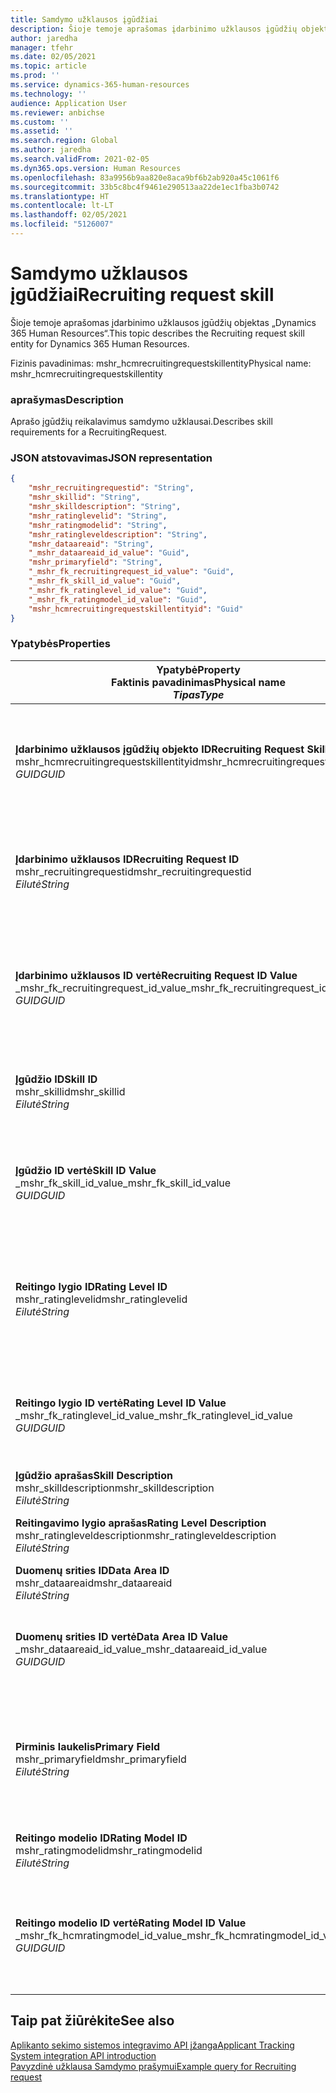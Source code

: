 ```yaml
---
title: Samdymo užklausos įgūdžiai
description: Šioje temoje aprašomas įdarbinimo užklausos įgūdžių objektas „Dynamics 365 Human Resources“.
author: jaredha
manager: tfehr
ms.date: 02/05/2021
ms.topic: article
ms.prod: ''
ms.service: dynamics-365-human-resources
ms.technology: ''
audience: Application User
ms.reviewer: anbichse
ms.custom: ''
ms.assetid: ''
ms.search.region: Global
ms.author: jaredha
ms.search.validFrom: 2021-02-05
ms.dyn365.ops.version: Human Resources
ms.openlocfilehash: 83a9956b9aa820e8aca9bf6b2ab920a45c1061f6
ms.sourcegitcommit: 33b5c8bc4f9461e290513aa22de1ec1fba3b0742
ms.translationtype: HT
ms.contentlocale: lt-LT
ms.lasthandoff: 02/05/2021
ms.locfileid: "5126007"
---
```

# <a name="recruiting-request-skill"></a><span data-ttu-id="00981-103">Samdymo užklausos įgūdžiai</span><span class="sxs-lookup"><span data-stu-id="00981-103">Recruiting request skill</span></span>

<span data-ttu-id="00981-104">Šioje temoje aprašomas įdarbinimo užklausos įgūdžių objektas „Dynamics 365 Human Resources“.</span><span class="sxs-lookup"><span data-stu-id="00981-104">This topic describes the Recruiting request skill entity for Dynamics 365 Human Resources.</span></span>

<span data-ttu-id="00981-105">Fizinis pavadinimas: mshr_hcmrecruitingrequestskillentity</span><span class="sxs-lookup"><span data-stu-id="00981-105">Physical name: mshr_hcmrecruitingrequestskillentity</span></span>

### <a name="description"></a><span data-ttu-id="00981-106">aprašymas</span><span class="sxs-lookup"><span data-stu-id="00981-106">Description</span></span>

<span data-ttu-id="00981-107">Aprašo įgūdžių reikalavimus samdymo užklausai.</span><span class="sxs-lookup"><span data-stu-id="00981-107">Describes skill requirements for a RecruitingRequest.</span></span>

### <a name="json-representation"></a><span data-ttu-id="00981-108">JSON atstovavimas</span><span class="sxs-lookup"><span data-stu-id="00981-108">JSON representation</span></span>

```json
{
    "mshr_recruitingrequestid": "String",
    "mshr_skillid": "String",
    "mshr_skilldescription": "String",
    "mshr_ratinglevelid": "String",
    "mshr_ratingmodelid": "String",
    "mshr_ratingleveldescription": "String",
    "mshr_dataareaid": "String",
    "_mshr_dataareaid_id_value": "Guid",
    "mshr_primaryfield": "String",
    "_mshr_fk_recruitingrequest_id_value": "Guid",
    "_mshr_fk_skill_id_value": "Guid",
    "_mshr_fk_ratinglevel_id_value": "Guid",
    "_mshr_fk_ratingmodel_id_value": "Guid",
    "mshr_hcmrecruitingrequestskillentityid": "Guid"
}
```

### <a name="properties"></a><span data-ttu-id="00981-109">Ypatybės</span><span class="sxs-lookup"><span data-stu-id="00981-109">Properties</span></span>

| <span data-ttu-id="00981-110">Ypatybė</span><span class="sxs-lookup"><span data-stu-id="00981-110">Property</span></span><br><span data-ttu-id="00981-111">**Faktinis pavadinimas**</span><span class="sxs-lookup"><span data-stu-id="00981-111">**Physical name**</span></span><br><span data-ttu-id="00981-112">**_Tipas_**</span><span class="sxs-lookup"><span data-stu-id="00981-112">**_Type_**</span></span> | <span data-ttu-id="00981-113">Naudoti</span><span class="sxs-lookup"><span data-stu-id="00981-113">Use</span></span> | <span data-ttu-id="00981-114">aprašymas</span><span class="sxs-lookup"><span data-stu-id="00981-114">Description</span></span> |
| --- | --- | --- |
| <span data-ttu-id="00981-115">**Įdarbinimo užklausos įgūdžių objekto ID**</span><span class="sxs-lookup"><span data-stu-id="00981-115">**Recruiting Request Skill Entity ID**</span></span><br><span data-ttu-id="00981-116">mshr_hcmrecruitingrequestskillentityid</span><span class="sxs-lookup"><span data-stu-id="00981-116">mshr_hcmrecruitingrequestskillentityid</span></span><br><span data-ttu-id="00981-117">*GUID*</span><span class="sxs-lookup"><span data-stu-id="00981-117">*GUID*</span></span> | <span data-ttu-id="00981-118">Tik skaitomas</span><span class="sxs-lookup"><span data-stu-id="00981-118">Read-only</span></span><br><span data-ttu-id="00981-119">Būtina</span><span class="sxs-lookup"><span data-stu-id="00981-119">Required</span></span> | <span data-ttu-id="00981-120">Sistemos sukurtas unikalus identifikatorius **Samdymo užklausos įgūdžių** užklausai.</span><span class="sxs-lookup"><span data-stu-id="00981-120">System-generated unique identifier for the **Recruiting Request Skill** record.</span></span> |
| <span data-ttu-id="00981-121">**Įdarbinimo užklausos ID**</span><span class="sxs-lookup"><span data-stu-id="00981-121">**Recruiting Request ID**</span></span><br><span data-ttu-id="00981-122">mshr_recruitingrequestid</span><span class="sxs-lookup"><span data-stu-id="00981-122">mshr_recruitingrequestid</span></span><br><span data-ttu-id="00981-123">*Eilutė*</span><span class="sxs-lookup"><span data-stu-id="00981-123">*String*</span></span> | <span data-ttu-id="00981-124">Rašyti kartą</span><span class="sxs-lookup"><span data-stu-id="00981-124">Write-once</span></span><br><span data-ttu-id="00981-125">Būtina</span><span class="sxs-lookup"><span data-stu-id="00981-125">Required</span></span> | <span data-ttu-id="00981-126">Vartotojo perskaitomas unikalus susijusio identifikatoriaus samdymo užklausai.</span><span class="sxs-lookup"><span data-stu-id="00981-126">The user-readable unique identifier of the associated recruiting request.</span></span> |
| <span data-ttu-id="00981-127">**Įdarbinimo užklausos ID vertė**</span><span class="sxs-lookup"><span data-stu-id="00981-127">**Recruiting Request ID Value**</span></span><br><span data-ttu-id="00981-128">_mshr_fk_recruitingrequest_id_value</span><span class="sxs-lookup"><span data-stu-id="00981-128">_mshr_fk_recruitingrequest_id_value</span></span><br><span data-ttu-id="00981-129">*GUID*</span><span class="sxs-lookup"><span data-stu-id="00981-129">*GUID*</span></span> | <span data-ttu-id="00981-130">Tik skaitomas</span><span class="sxs-lookup"><span data-stu-id="00981-130">Read-only</span></span><br><span data-ttu-id="00981-131">Būtina</span><span class="sxs-lookup"><span data-stu-id="00981-131">Required</span></span><br> <span data-ttu-id="00981-132">Užsienio raktas: mshr_hcmrecruitingrequestentityid mshr_hcmrecruitingrequestentity objektas</span><span class="sxs-lookup"><span data-stu-id="00981-132">Foreign key: mshr_hcmrecruitingrequestentityid of mshr_hcmrecruitingrequestentity entity</span></span> | <span data-ttu-id="00981-133">Sistemos sukurtas unikalus idnetifikatorius susijusio samdymo užklausai.</span><span class="sxs-lookup"><span data-stu-id="00981-133">System-generated unique identifier of the associated recruiting request.</span></span> |
| <span data-ttu-id="00981-134">**Įgūdžio ID**</span><span class="sxs-lookup"><span data-stu-id="00981-134">**Skill ID**</span></span><br><span data-ttu-id="00981-135">mshr_skillid</span><span class="sxs-lookup"><span data-stu-id="00981-135">mshr_skillid</span></span><br><span data-ttu-id="00981-136">*Eilutė*</span><span class="sxs-lookup"><span data-stu-id="00981-136">*String*</span></span><br> | <span data-ttu-id="00981-137">Rašyti kartą</span><span class="sxs-lookup"><span data-stu-id="00981-137">Write-once</span></span><br><span data-ttu-id="00981-138">Būtina</span><span class="sxs-lookup"><span data-stu-id="00981-138">Required</span></span> | <span data-ttu-id="00981-139">Vartotojo perskaitomas unikalus būtinų įgūdžių idnetifikatorius.</span><span class="sxs-lookup"><span data-stu-id="00981-139">The user-readable unique identifier of the required skill.</span></span> |
| <span data-ttu-id="00981-140">**Įgūdžio ID vertė**</span><span class="sxs-lookup"><span data-stu-id="00981-140">**Skill ID Value**</span></span><br><span data-ttu-id="00981-141">_mshr_fk_skill_id_value</span><span class="sxs-lookup"><span data-stu-id="00981-141">_mshr_fk_skill_id_value</span></span><br><span data-ttu-id="00981-142">*GUID*</span><span class="sxs-lookup"><span data-stu-id="00981-142">*GUID*</span></span> | <span data-ttu-id="00981-143">Tik skaitomas</span><span class="sxs-lookup"><span data-stu-id="00981-143">Read-only</span></span><br><span data-ttu-id="00981-144">Būtina</span><span class="sxs-lookup"><span data-stu-id="00981-144">Required</span></span><br><span data-ttu-id="00981-145">Užsienio raktas: mshr_hcmskillentityid mshr_hcmskillentity objektas</span><span class="sxs-lookup"><span data-stu-id="00981-145">Foreign key: mshr_hcmskillentityid of mshr_hcmskillentity entity</span></span> | <span data-ttu-id="00981-146">Sistemos sukurtas unikalus būtino įgūdžio identifikatorius.</span><span class="sxs-lookup"><span data-stu-id="00981-146">System-generated unique identifier of the required skill.</span></span> |
| <span data-ttu-id="00981-147">**Reitingo lygio ID**</span><span class="sxs-lookup"><span data-stu-id="00981-147">**Rating Level ID**</span></span><br><span data-ttu-id="00981-148">mshr_ratinglevelid</span><span class="sxs-lookup"><span data-stu-id="00981-148">mshr_ratinglevelid</span></span><br><span data-ttu-id="00981-149">*Eilutė*</span><span class="sxs-lookup"><span data-stu-id="00981-149">*String*</span></span> | <span data-ttu-id="00981-150">Rašyti kartą</span><span class="sxs-lookup"><span data-stu-id="00981-150">Write-once</span></span><br><span data-ttu-id="00981-151">Pasirinktinai</span><span class="sxs-lookup"><span data-stu-id="00981-151">Optional</span></span> | <span data-ttu-id="00981-152">Būtino įgūdžio lygio vertė pasirinktam darbui pagal reitingavimo modelį priskirtą įgūdžiui.</span><span class="sxs-lookup"><span data-stu-id="00981-152">The required skill level value selected for the job, based on the rating model assigned to the skill.</span></span> |
| <span data-ttu-id="00981-153">**Reitingo lygio ID vertė**</span><span class="sxs-lookup"><span data-stu-id="00981-153">**Rating Level ID Value**</span></span><br><span data-ttu-id="00981-154">_mshr_fk_ratinglevel_id_value</span><span class="sxs-lookup"><span data-stu-id="00981-154">_mshr_fk_ratinglevel_id_value</span></span><br><span data-ttu-id="00981-155">*GUID*</span><span class="sxs-lookup"><span data-stu-id="00981-155">*GUID*</span></span> | <span data-ttu-id="00981-156">Tik skaitomas</span><span class="sxs-lookup"><span data-stu-id="00981-156">Read-only</span></span><br><span data-ttu-id="00981-157">Pasirinktinai</span><span class="sxs-lookup"><span data-stu-id="00981-157">Optional</span></span><br><span data-ttu-id="00981-158">Užsienio raktas: mshr_hcmratinglevelentityid mshr_hcmratinglevelentity objektas</span><span class="sxs-lookup"><span data-stu-id="00981-158">Foreign key: mshr_hcmratinglevelentityid of mshr_hcmratinglevelentity entity</span></span> | <span data-ttu-id="00981-159">Sistemos sukurtas unikalus identifikatorius lygiui.</span><span class="sxs-lookup"><span data-stu-id="00981-159">System-generated unique identifier for the level.</span></span> |
| <span data-ttu-id="00981-160">**Įgūdžio aprašas**</span><span class="sxs-lookup"><span data-stu-id="00981-160">**Skill Description**</span></span><br><span data-ttu-id="00981-161">mshr_skilldescription</span><span class="sxs-lookup"><span data-stu-id="00981-161">mshr_skilldescription</span></span><br><span data-ttu-id="00981-162">*Eilutė*</span><span class="sxs-lookup"><span data-stu-id="00981-162">*String*</span></span> | <span data-ttu-id="00981-163">Tik skaitomas</span><span class="sxs-lookup"><span data-stu-id="00981-163">Read-only</span></span><br><span data-ttu-id="00981-164">Būtina</span><span class="sxs-lookup"><span data-stu-id="00981-164">Required</span></span> | <span data-ttu-id="00981-165">Įgūdžio aprašas.</span><span class="sxs-lookup"><span data-stu-id="00981-165">The skill description.</span></span> |
| <span data-ttu-id="00981-166">**Reitingavimo lygio aprašas**</span><span class="sxs-lookup"><span data-stu-id="00981-166">**Rating Level Description**</span></span><br><span data-ttu-id="00981-167">mshr_ratingleveldescription</span><span class="sxs-lookup"><span data-stu-id="00981-167">mshr_ratingleveldescription</span></span><br><span data-ttu-id="00981-168">*Eilutė*</span><span class="sxs-lookup"><span data-stu-id="00981-168">*String*</span></span> | <span data-ttu-id="00981-169">Tik skaitomas</span><span class="sxs-lookup"><span data-stu-id="00981-169">Read-only</span></span><br><span data-ttu-id="00981-170">Pasirinktinai</span><span class="sxs-lookup"><span data-stu-id="00981-170">Optional</span></span> | <span data-ttu-id="00981-171">Pasirinkto įgūdžio lygio aprašas.</span><span class="sxs-lookup"><span data-stu-id="00981-171">The description of the selected skill level.</span></span> |
| <span data-ttu-id="00981-172">**Duomenų srities ID**</span><span class="sxs-lookup"><span data-stu-id="00981-172">**Data Area ID**</span></span><br><span data-ttu-id="00981-173">mshr_dataareaid</span><span class="sxs-lookup"><span data-stu-id="00981-173">mshr_dataareaid</span></span><br><span data-ttu-id="00981-174">*Eilutė*</span><span class="sxs-lookup"><span data-stu-id="00981-174">*String*</span></span> | <span data-ttu-id="00981-175">Skaitymas/rašymas</span><span class="sxs-lookup"><span data-stu-id="00981-175">Read/write</span></span><br><span data-ttu-id="00981-176">Pasirinktinai</span><span class="sxs-lookup"><span data-stu-id="00981-176">Optional</span></span> | <span data-ttu-id="00981-177">Nurodo juridinį asmenį (įmonę).</span><span class="sxs-lookup"><span data-stu-id="00981-177">Specifies the legal entity (company).</span></span> |
| <span data-ttu-id="00981-178">**Duomenų srities ID vertė**</span><span class="sxs-lookup"><span data-stu-id="00981-178">**Data Area ID Value**</span></span><br><span data-ttu-id="00981-179">_mshr_dataareaid_id_value</span><span class="sxs-lookup"><span data-stu-id="00981-179">_mshr_dataareaid_id_value</span></span><br><span data-ttu-id="00981-180">*GUID*</span><span class="sxs-lookup"><span data-stu-id="00981-180">*GUID*</span></span> | <span data-ttu-id="00981-181">Tik skaitomas</span><span class="sxs-lookup"><span data-stu-id="00981-181">Read-only</span></span><br><span data-ttu-id="00981-182">Pasirinktinai</span><span class="sxs-lookup"><span data-stu-id="00981-182">Optional</span></span><br><span data-ttu-id="00981-183">Užsienio raktas: cdm_companyid of cdm_company objektas</span><span class="sxs-lookup"><span data-stu-id="00981-183">Foreign key: cdm_companyid of cdm_company entity</span></span> | <span data-ttu-id="00981-184">Sistemos sukurta GUID vertė rodanti juridnį asmenį (įmonę).</span><span class="sxs-lookup"><span data-stu-id="00981-184">System-generated GUID value identifying the legal entity (company).</span></span> |
| <span data-ttu-id="00981-185">**Pirminis laukelis**</span><span class="sxs-lookup"><span data-stu-id="00981-185">**Primary Field**</span></span><br><span data-ttu-id="00981-186">mshr_primaryfield</span><span class="sxs-lookup"><span data-stu-id="00981-186">mshr_primaryfield</span></span><br><span data-ttu-id="00981-187">*Eilutė*</span><span class="sxs-lookup"><span data-stu-id="00981-187">*String*</span></span> | <span data-ttu-id="00981-188">Tik skaitomas</span><span class="sxs-lookup"><span data-stu-id="00981-188">Read-only</span></span><br><span data-ttu-id="00981-189">Būtina</span><span class="sxs-lookup"><span data-stu-id="00981-189">Required</span></span> | <span data-ttu-id="00981-190">Įdarbinimo užklausos vertės, įgūdžio ID, kaip kito metodo taip pat identifikuojančio įrašą, derinys.</span><span class="sxs-lookup"><span data-stu-id="00981-190">Concatenation of Recruiting Request value and Skill ID as another method to uniquely identify the record.</span></span> |
| <span data-ttu-id="00981-191">**Reitingo modelio ID**</span><span class="sxs-lookup"><span data-stu-id="00981-191">**Rating Model ID**</span></span><br><span data-ttu-id="00981-192">mshr_ratingmodelid</span><span class="sxs-lookup"><span data-stu-id="00981-192">mshr_ratingmodelid</span></span><br><span data-ttu-id="00981-193">*Eilutė*</span><span class="sxs-lookup"><span data-stu-id="00981-193">*String*</span></span> | <span data-ttu-id="00981-194">Skaitymas/rašymas</span><span class="sxs-lookup"><span data-stu-id="00981-194">Read-write</span></span><br><span data-ttu-id="00981-195">Būtina</span><span class="sxs-lookup"><span data-stu-id="00981-195">Required</span></span> | <span data-ttu-id="00981-196">Reitingavimo modelis, naudojamas reitinguot įgūdį.</span><span class="sxs-lookup"><span data-stu-id="00981-196">The rating model used to rate the skill.</span></span> |
| <span data-ttu-id="00981-197">**Reitingo modelio ID vertė**</span><span class="sxs-lookup"><span data-stu-id="00981-197">**Rating Model ID Value**</span></span><br><span data-ttu-id="00981-198">_mshr_fk_hcmratingmodel_id_value</span><span class="sxs-lookup"><span data-stu-id="00981-198">_mshr_fk_hcmratingmodel_id_value</span></span><br><span data-ttu-id="00981-199">*GUID*</span><span class="sxs-lookup"><span data-stu-id="00981-199">*GUID*</span></span> | <span data-ttu-id="00981-200">Tik skaitomas</span><span class="sxs-lookup"><span data-stu-id="00981-200">Read-only</span></span><br><span data-ttu-id="00981-201">Būtina</span><span class="sxs-lookup"><span data-stu-id="00981-201">Required</span></span><br><span data-ttu-id="00981-202">Užsienio raktas: mshr_hcmratingmodelentityid mshr_hcmratingmodelentity objektas</span><span class="sxs-lookup"><span data-stu-id="00981-202">Foreign key: mshr_hcmratingmodelentityid of mshr_hcmratingmodelentity entity</span></span> | <span data-ttu-id="00981-203">Sistemos sukurtas unikalus identifikatorius reitingavimo modeliui, naudojamam reitinguoti įgūdį.</span><span class="sxs-lookup"><span data-stu-id="00981-203">System-generated unique identifier of the rating model used to rate the skill.</span></span> |

## <a name="see-also"></a><span data-ttu-id="00981-204">Taip pat žiūrėkite</span><span class="sxs-lookup"><span data-stu-id="00981-204">See also</span></span>

[<span data-ttu-id="00981-205">Aplikanto sekimo sistemos integravimo API įžanga</span><span class="sxs-lookup"><span data-stu-id="00981-205">Applicant Tracking System integration API introduction</span></span>](hr-admin-integration-ats-api-introduction.md)<br>
[<span data-ttu-id="00981-206">Pavyzdinė užklausa Samdymo prašymui</span><span class="sxs-lookup"><span data-stu-id="00981-206">Example query for Recruiting request</span></span>](hr-admin-integration-ats-api-recruiting-request-example-query.md)
